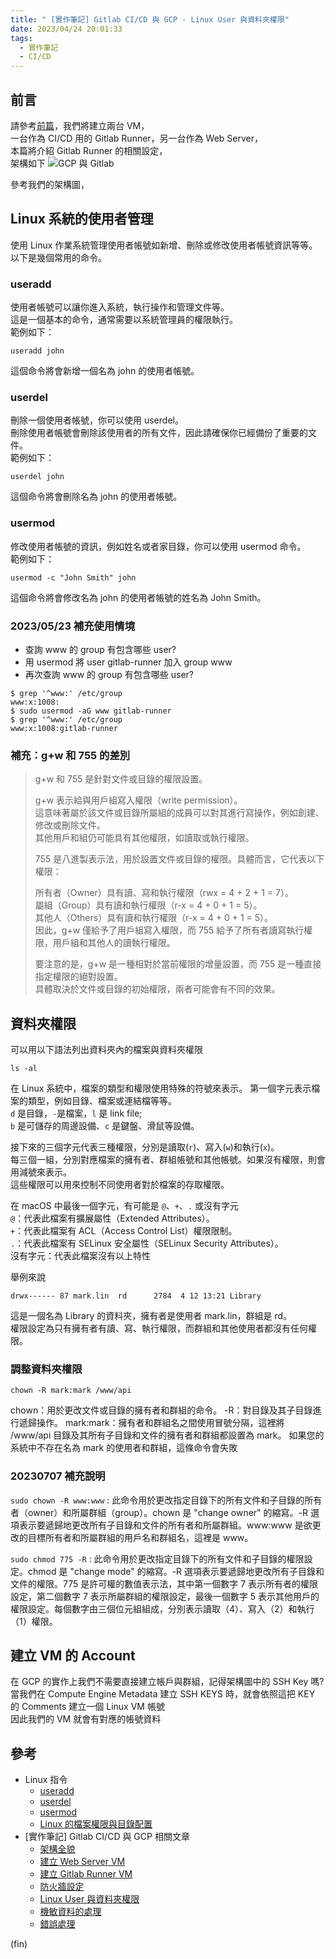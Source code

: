 ```yaml
---
title: " [實作筆記] Gitlab CI/CD 與 GCP - Linux User 與資料夾權限"
date: 2023/04/24 20:01:33
tags:
  - 實作筆記
  - CI/CD
---
```


## 前言

請參考[前篇](https://blog.marsen.me/2023/04/13/2023/gitlab_ci_and_gcp_vm/)，我們將建立兩台 VM，  
一台作為 CI/CD 用的 Gitlab Runner，另一台作為 Web Server，  
本篇將介紹 Gitlab Runner 的相關設定，  
架構如下
![GCP 與 Gitlab](/images/2023/gitlab-gcp.jpg)

參考我們的架構圖，

## Linux 系統的使用者管理

使用 Linux 作業系統管理使用者帳號如新增、刪除或修改使用者帳號資訊等等。
以下是幾個常用的命令。

### useradd

使用者帳號可以讓你進入系統，執行操作和管理文件等。  
這是一個基本的命令，通常需要以系統管理員的權限執行。  
範例如下：

```shell
useradd john
```

這個命令將會新增一個名為 john 的使用者帳號。

### userdel

刪除一個使用者帳號，你可以使用 userdel。  
刪除使用者帳號會刪除該使用者的所有文件，因此請確保你已經備份了重要的文件。  
範例如下：

```shell
userdel john
```

這個命令將會刪除名為 john 的使用者帳號。

### usermod

修改使用者帳號的資訊，例如姓名或者家目錄，你可以使用 usermod 命令。  
範例如下：

```shell
usermod -c "John Smith" john
```

這個命令將會修改名為 john 的使用者帳號的姓名為 John Smith。

### 2023/05/23 補充使用情境

- 查詢 www 的 group 有包含哪些 user?
- 用 usermod 將 user gitlab-runner 加入 group www
- 再次查詢 www 的 group 有包含哪些 user?

```shell
$ grep '^www:' /etc/group
www:x:1008:
$ sudo usermod -aG www gitlab-runner
$ grep '^www:' /etc/group
www:x:1008:gitlab-runner
```

### 補充：g+w 和 755 的差別

> g+w 和 755 是針對文件或目錄的權限設置。
>
> g+w 表示給與用戶組寫入權限（write permission）。  
> 這意味著屬於該文件或目錄所屬組的成員可以對其進行寫操作，例如創建、修改或刪除文件。  
> 其他用戶和組仍可能具有其他權限，如讀取或執行權限。
>
> 755 是八進製表示法，用於設置文件或目錄的權限。具體而言，它代表以下權限：
>
> 所有者（Owner）具有讀、寫和執行權限（rwx = 4 + 2 + 1 = 7）。  
> 屬組（Group）具有讀和執行權限（r-x = 4 + 0 + 1 = 5）。  
> 其他人（Others）具有讀和執行權限（r-x = 4 + 0 + 1 = 5）。  
> 因此，g+w 僅給予了用戶組寫入權限，而 755 給予了所有者讀寫執行權限，用戶組和其他人的讀執行權限。
>
> 要注意的是，g+w 是一種相對於當前權限的增量設置，而 755 是一種直接指定權限的絕對設置。  
> 具體取決於文件或目錄的初始權限，兩者可能會有不同的效果。

## 資料夾權限

可以用以下語法列出資料夾內的檔案與資料夾權限

```shell
ls -al
```

在 Linux 系統中，檔案的類型和權限使用特殊的符號來表示。
第一個字元表示檔案的類型，例如目錄、檔案或連結檔等等。  
`d` 是目錄，`-`是檔案，`l` 是 link file;  
`b` 是可儲存的周邊設備、`c` 是鍵盤、滑鼠等設備。

接下來的三個字元代表三種權限，分別是讀取(`r`)、寫入(`w`)和執行(`x`)。  
每三個一組，分別對應檔案的擁有者、群組帳號和其他帳號。如果沒有權限，則會用減號來表示。  
這些權限可以用來控制不同使用者對於檔案的存取權限。

在 macOS 中最後一個字元，有可能是 `@`、`+`、`.` 或沒有字元  
`@`：代表此檔案有擴展屬性（Extended Attributes）。  
`+`：代表此檔案有 ACL（Access Control List）權限限制。  
`.`：代表此檔案有 SELinux 安全屬性（SELinux Security Attributes）。  
沒有字元：代表此檔案沒有以上特性

舉例來說

```shell
drwx------ 87 mark.lin  rd      2784  4 12 13:21 Library
```

這是一個名為 Library 的資料夾，擁有者是使用者 mark.lin，群組是 rd。  
權限設定為只有擁有者有讀、寫、執行權限，而群組和其他使用者都沒有任何權限。

### 調整資料夾權限

```shell
chown -R mark:mark /www/api
```

chown：用於更改文件或目錄的擁有者和群組的命令。
-R：對目錄及其子目錄進行遞歸操作。
mark:mark：擁有者和群組名之間使用冒號分隔，這裡將 /www/api 目錄及其所有子目錄和文件的擁有者和群組都設置為 mark。
如果您的系統中不存在名為 mark 的使用者和群組，這條命令會失敗

### 20230707 補充說明

`sudo chown -R www:www` : 此命令用於更改指定目錄下的所有文件和子目錄的所有者（owner）和所屬群組（group）。chown 是 "change owner" 的縮寫。-R 選項表示要遞歸地更改所有子目錄和文件的所有者和所屬群組。www:www 是欲更改的目標所有者和所屬群組的用戶名和群組名，這裡是 www。

`sudo chmod 775 -R` : 此命令用於更改指定目錄下的所有文件和子目錄的權限設定。chmod 是 "change mode" 的縮寫。-R 選項表示要遞歸地更改所有子目錄和文件的權限。775 是許可權的數值表示法，其中第一個數字 7 表示所有者的權限設定，第二個數字 7 表示所屬群組的權限設定，最後一個數字 5 表示其他用戶的權限設定。每個數字由三個位元組組成，分別表示讀取（4）、寫入（2）和執行（1）權限。

## 建立 VM 的 Account

在 GCP 的實作上我們不需要直接建立帳戶與群組，記得架構圖中的 SSH Key 嗎?  
當我們在 Compute Engine Metadata 建立 SSH KEYS 時，就會依照這把 KEY 的 Comments 建立一個 Linux VM 帳號  
因此我們的 VM 就會有對應的帳號資料

## 參考

- Linux 指令
  - [useradd](https://man7.org/linux/man-pages/man8/useradd.8.html)
  - [userdel](https://man7.org/linux/man-pages/man8/userdel.8.html)
  - [usermod](https://man7.org/linux/man-pages/man8/usermod.8.html)
  - [Linux 的檔案權限與目錄配置](https://linux.vbird.org/linux_basic/centos7/0210filepermission.php)
- [實作筆記] Gitlab CI/CD 與 GCP 相關文章
  - [架構全貌](https://blog.marsen.me/2023/04/13/2023/gitlab_ci_and_gcp_vm/)
  - [建立 Web Server VM](https://blog.marsen.me/2023/04/14/2023/gitlab_ci_and_gcp_vm_create_server/)
  - [建立 Gitlab Runner VM](https://blog.marsen.me/2023/04/14/2023/gitlab_ci_and_gcp_vm_cretae_runner/)
  - [防火牆設定](https://blog.marsen.me/2023/04/14/2023/gitlab_ci_and_gcp_vm_firewall/)
  - [Linux User 與資料夾權限](https://blog.marsen.me/2023/04/24/2023/gitlab_ci_and_gcp_vm_account/)
  - [機敏資料的處理](https://blog.marsen.me/2023/05/29/2023/gitlab_ci_and_gcp_vm_secret_config/)
  - [錯誤處理](https://blog.marsen.me/2023/11/16/2023/gitlab_ci_error_handle/)

(fin)
